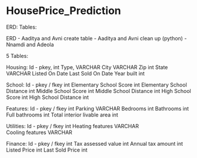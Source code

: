 # HousePrice_Prediction

ERD:
Tables:

ERD - Aaditya and Avni
create table - Aaditya and Avni
clean up (python) - Nnamdi and Adeola

5 Tables:

Housing:
Id - pkey, int
Type, VARCHAR
City	VARCHAR
Zip	int
State VARCHAR
Listed On Date
Last Sold On Date
Year built int

School:
Id - pkey / fkey int
Elementary School Score	int
Elementary School Distance	int
Middle School Score	int
Middle School Distance	int
High School Score	int
High School Distance	int

Features:
Id - pkey / fkey int
Parking	VARCHAR
Bedrooms	int
Bathrooms	int
Full bathrooms int
Total interior livable area int

Utilities:
Id - pkey / fkey  int
Heating features VARCHAR	
Cooling features VARCHAR

Finance:
Id - pkey / fkey int
Tax assessed value	int
Annual tax amount	int
Listed Price		int
Last Sold Price	int
